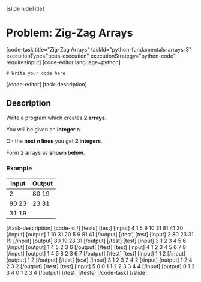 [slide hideTitle]
# Problem: Zig-Zag Arrays
[code-task title="Zig-Zag Arrays" taskId="python-fundamentals-arrays-3" executionType="tests-execution" executionStrategy="python-code" requiresInput]
[code-editor language=python]
```
# Write your code here
```
[/code-editor]
[task-description]
## Description
Write a program which creates **2 arrays**.

You will be given an **integer n**.

On the **next n lines** you get **2 integers**.

Form 2 arrays as **shown below**.

### Example
| **Input** | **Output** |
| --- | --- |
| 2 | 80 19 |
| 80 23 | 23 31 |
| 31 19 | |

[/task-description]
[code-io /]
[tests]
[test]
[input]
4
1 5
9 10
31 81
41 20
[/input]
[output]
1 10 31 20
5 9 81 41
[/output]
[/test]
[test]
[input]
2
80 23
31 19
[/input]
[output]
80 19
23 31
[/output]
[/test]
[test]
[input]
3
1 2
3 4
5 6
[/input]
[output]
1 4 5
2 3 6
[/output]
[/test]
[test]
[input]
4
1 2
3 4
5 6
7 8
[/input]
[output]
1 4 5 8
2 3 6 7
[/output]
[/test]
[test]
[input]
1
1 2
[/input]
[output]
1
2
[/output]
[/test]
[test]
[input]
3
1 2
3 2
4 2
[/input]
[output]
1 2 4
2 3 2
[/output]
[/test]
[test]
[input]
5
0 0
1 1
2 2
3 3
4 4
[/input]
[output]
0 1 2 3 4
0 1 2 3 4
[/output]
[/test]
[/tests]
[/code-task]
[/slide]